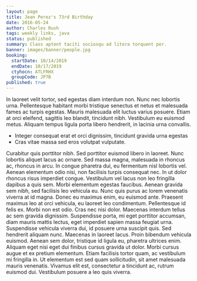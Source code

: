```yaml
---
layout: page
title: Jean Perez's 73rd Birthday
date: 2016-05-24
author: Charles Rush
tags: weekly links, java
status: published
summary: Class aptent taciti sociosqu ad litora torquent per.
banner: images/banner/people.jpg
booking:
  startDate: 10/14/2019
  endDate: 10/17/2019
  ctyhocn: ATLFRHX
  groupCode: JP7B
published: true
---
```

In laoreet velit tortor, sed egestas diam interdum non. Nunc nec lobortis urna. Pellentesque habitant morbi tristique senectus et netus et malesuada fames ac turpis egestas. Mauris malesuada elit luctus varius posuere. Etiam at orci eleifend, sagittis leo blandit, tincidunt nibh. Vestibulum eu euismod metus. Aliquam tempus ligula porta libero hendrerit, in lacinia urna convallis.

* Integer consequat erat et orci dignissim, tincidunt gravida urna egestas
* Cras vitae massa sed eros volutpat vulputate.

Curabitur quis porttitor nibh. Sed porttitor euismod libero in laoreet. Nunc lobortis aliquet lacus ac ornare. Sed massa magna, malesuada in rhoncus ac, rhoncus in arcu. In congue pharetra dui, eu fermentum nisl lobortis vel. Aenean elementum odio nisi, non facilisis turpis consequat nec. In ut dolor rhoncus risus imperdiet congue. Vestibulum vel lacus non leo fringilla dapibus a quis sem. Morbi elementum egestas faucibus. Aenean gravida sem nibh, sed facilisis leo vehicula eu. Nunc quis purus ac lorem venenatis viverra at id magna. Donec eu maximus enim, eu euismod ante. Praesent maximus leo at orci vehicula, eu laoreet leo condimentum. Pellentesque id felis ex. Morbi non est odio.
Cras nec nisi dolor. Maecenas interdum tellus ac sem gravida dignissim. Suspendisse porta, mi eget porttitor accumsan, diam mauris mattis lectus, eget imperdiet sapien massa feugiat urna. Suspendisse vehicula viverra dui, id posuere urna suscipit quis. Sed hendrerit aliquam nunc. Maecenas in laoreet lacus. Proin bibendum vehicula euismod. Aenean sem dolor, tristique id ligula eu, pharetra ultrices enim. Aliquam eget nisi eget dui finibus cursus gravida ut dolor. Morbi cursus augue et ex pretium elementum. Etiam facilisis tortor quam, ac vestibulum mi fringilla in. Ut elementum est sed quam sollicitudin, sit amet malesuada mauris venenatis. Vivamus elit est, consectetur a tincidunt ac, rutrum euismod dui. Vestibulum posuere a leo quis viverra.
